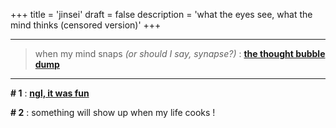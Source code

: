 +++
title = 'jinsei'
draft = false
description = 'what the eyes see, what the mind thinks (censored version)'
+++

---

> when my mind snaps *(or should I say, synapse?)* :
**[the thought bubble dump](https://u-d-ash.github.io/Bloggo/blogposts/bytes)**

---

**# 1** : **[ngl, it was fun](https://u-d-ash.github.io/Bloggo/blogposts/ngl)**

**# 2** : something will show up when my life cooks !
